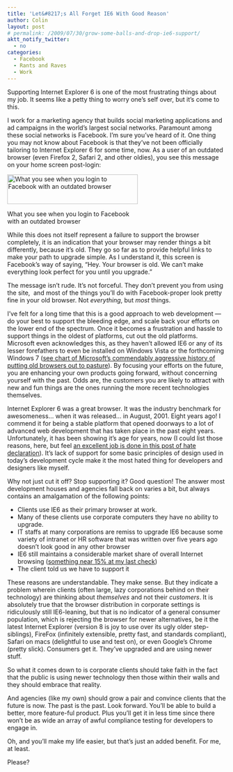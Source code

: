 ```yaml
---
title: 'Let&#8217;s All Forget IE6 With Good Reason'
author: Colin
layout: post
# permalink: /2009/07/30/grow-some-balls-and-drop-ie6-support/
aktt_notify_twitter:
  - no
categories:
  - Facebook
  - Rants and Raves
  - Work
---
```

Supporting Internet Explorer 6 is one of the most frustrating things about my job. It seems like a petty thing to worry one&#8217;s self over, but it&#8217;s come to this.

I work for a marketing agency that builds social marketing applications and ad campaigns in the world&#8217;s largest social networks. Paramount among these social networks is Facebook. I&#8217;m sure you&#8217;ve heard of it. One thing you may not know about Facebook is that they&#8217;ve not been officially tailoring to Internet Explorer 6 for some time, now. As a user of an outdated browser (even Firefox 2, Safari 2, and other oldies), you see this message on your home screen post-login:

<div id="attachment_89" class="wp-caption aligncenter" style="width: 310px">
  <img class="size-medium wp-image-89" title="ie6_fb_msg" src="http://colinmccloskey.com/blog/wp-content/uploads/2009/07/ie6_fb_msg-300x68.png" alt="What you see when you login to Facebook with an outdated browser" width="300" height="68" /><p class="wp-caption-text">
    What you see when you login to Facebook with an outdated browser
  </p>
</div>

While this does not itself represent a failure to support the browser completely, it is an indication that your browser may render things a bit differently, because it&#8217;s old. They go so far as to provide helpful links to make your path to upgrade simple. As I understand it, this screen is Facebook&#8217;s way of saying, &#8220;Hey. Your browser is old. We can&#8217;t make everything look perfect for you until you upgrade.&#8221;

The message isn&#8217;t rude. It&#8217;s not forceful. They don&#8217;t prevent you from using the site,  and most of the things you&#8217;ll do with Facebook-proper look pretty fine in your old browser. Not *everything*, but *most* things.

I&#8217;ve felt for a long time that this is a good approach to web development &#8212; do your best to support the bleeding edge, and scale back your efforts on the lower end of the spectrum. Once it becomes a frustration and hassle to support things in the oldest of platforms, cut out the old platforms. Microsoft even acknowledges this, as they haven&#8217;t allowed IE6 or any of its lesser forefathers to even be installed on Windows Vista or the forthcoming Windows 7 ([see chart of Microsoft&#8217;s commendably aggressive history of putting old browsers out to pasture][1]). By focusing your efforts on the future, you are enhancing your own products going forward, without concerning yourself with the past. Odds are, the customers you are likely to attract with new and fun things are the ones running the more recent technologies themselves.

Internet Explorer 6 was a great browser. It was the industry benchmark for awesomeness&#8230; when it was released&#8230; in August, 2001. Eight years ago! I commend it for being a stable platform that opened doorways to a lot of advanced web development that has taken place in the past eight years. Unfortunately, it has been showing it&#8217;s age for years, now (I could list those reasons, here, but feel [an excellent job is done in this post of hate declaration][2]). It&#8217;s lack of support for some basic principles of design used in today&#8217;s development cycle make it the most hated thing for developers and designers like myself.

Why not just cut it off? Stop supporting it? Good question! The answer most development houses and agencies fall back on varies a bit, but always contains an amalgamation of the following points:

*   Clients use IE6 as their primary browser at work.
*   Many of these clients use corporate computers they have no ability to upgrade.
*   IT staffs at many corporations are remiss to upgrade IE6 because some variety of intranet or HR software that was written over five years ago doesn&#8217;t look good in any other browser
*   IE6 still maintains a considerable market share of overall Internet browsing ([something near 15% at my last check][3])
*   The client told us we have to support it

These reasons are understandable. They make sense. But they indicate a problem wherein clients (often large, lazy corporations behind on their technology) are thinking about *themselves* and not their *customers*. It is absolutely true that the browser distribution in corporate settings is ridiculously still IE6-leaning, but that is no indicator of a general consumer population, which is rejecting the browser for newer alternatives, be it the latest Internet Explorer (version 8 is joy to use over its ugly older step-siblings), FireFox (infinitely extensible, pretty fast, and standards compliant), Safari on macs (delightful to use and test on), or even Google&#8217;s Chrome (pretty slick). Consumers get it. They&#8217;ve upgraded and are using newer stuff.

So what it comes down to is corporate clients should take faith in the fact that the public is using newer technology then those within their walls and they should embrace that reality.

And agencies (like my own) should grow a pair and convince clients that the future is now. The past is the past. Look forward. You&#8217;ll be able to build a better, more feature-ful product. Plus you&#8217;ll get it in less time since there won&#8217;t be as wide an array of awful compliance testing for developers to engage in.

Oh, and you&#8217;ll make my life easier, but that&#8217;s just an added benefit. For me, at least.

Please?



 [1]: http://en.wikipedia.org/wiki/Internet_Explorer#OS_compatibility "Internet Explorer OS compatibility chart, courtesy of the editable public"
 [2]: http://www.contrast.ie/blog/dear-ie6-i-hate-you/ "Why IE6 is well-hated"
 [3]: http://www.w3schools.com/browsers/browsers_stats.asp "Browser Statistics and market share figures"